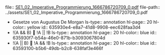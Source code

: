 file:: [SE1_02_Imperative_Programmierung_1666786720709_0.pdf](../assets/SE1_02_Imperative_Programmierung_1666786720709_0.pdf)
file-path:: ../assets/SE1_02_Imperative_Programmierung_1666786720709_0.pdf

- Gesetze von Augustus De Morgan
  ls-type:: annotation
  hl-page:: 20
  hl-color:: yellow
  id:: 635930e4-e8a7-41d8-9908-eec628faa3d4
- !(A && B)  !A || !B
  ls-type:: annotation
  hl-page:: 20
  hl-color:: blue
  id:: 635930f7-b54a-46e0-871b-b3093067804d
- !(A || B)  !A && !B
  ls-type:: annotation
  hl-page:: 20
  hl-color:: blue
  id:: 63593100-b5b6-49db-b2c8-638faf3e466f